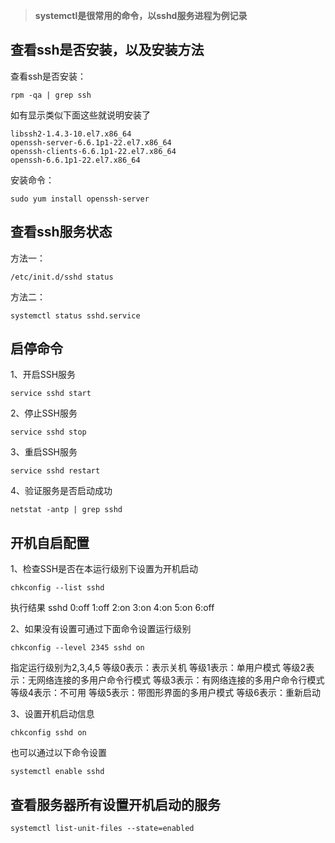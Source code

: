 > **systemctl是很常用的命令，以sshd服务进程为例记录**

## 查看ssh是否安装，以及安装方法
查看ssh是否安装：
```
rpm -qa | grep ssh
```
如有显示类似下面这些就说明安装了
```
libssh2-1.4.3-10.el7.x86_64
openssh-server-6.6.1p1-22.el7.x86_64
openssh-clients-6.6.1p1-22.el7.x86_64
openssh-6.6.1p1-22.el7.x86_64
```
安装命令：
```
sudo yum install openssh-server
```

## 查看ssh服务状态

方法一：
```
/etc/init.d/sshd status
```
方法二：
```
systemctl status sshd.service
```

## 启停命令
1、开启SSH服务
```
service sshd start
```
2、停止SSH服务
```
service sshd stop
```
3、重启SSH服务
```
service sshd restart
```
4、验证服务是否启动成功
```
netstat -antp | grep sshd
```

## 开机自启配置
1、检查SSH是否在本运行级别下设置为开机启动
```
chkconfig --list sshd
```
执行结果 sshd               0:off    1:off    2:on    3:on    4:on    5:on    6:off

2、如果没有设置可通过下面命令设置运行级别
```
chkconfig --level 2345 sshd on
```
指定运行级别为2,3,4,5
等级0表示：表示关机
等级1表示：单用户模式
等级2表示：无网络连接的多用户命令行模式
等级3表示：有网络连接的多用户命令行模式
等级4表示：不可用
等级5表示：带图形界面的多用户模式
等级6表示：重新启动

3、设置开机启动信息
```
chkconfig sshd on
```
也可以通过以下命令设置
```
systemctl enable sshd
```

## 查看服务器所有设置开机启动的服务
```
systemctl list-unit-files --state=enabled
```